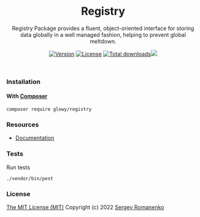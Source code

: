 <h1 align="center">Registry</h1>
<p align="center">
Registry Package provides a fluent, object-oriented interface for storing data globally in a well managed fashion, helping to prevent global meltdown.
</p>

<p align="center">
<a href="https://github.com/glowyphp/registry/releases"><img alt="Version" src="https://img.shields.io/github/release/glowyphp/registry.svg?label=version&style=for-the-badge"></a>
<a href="https://github.com/glowyphp/registry"><img src="https://img.shields.io/badge/license-MIT-blue.svg?style=for-the-badge" alt="License"></a>
<a href="https://packagist.org/packages/glowy/registry"><img src="https://poser.pugx.org/glowy/registry/downloads?style=for-the-badge" alt="Total downloads"></a><img src="http://poser.pugx.org/glowy/registry/require/php?style=for-the-badge">
</p>

<br>

### Installation

#### With [Composer](https://getcomposer.org)

```
composer require glowy/registry
```

### Resources
* [Documentation](https://awilum.github.io/glowyphp/registry)

### Tests

Run tests

```
./vendor/bin/pest
```

### License
[The MIT License (MIT)](https://github.com/glowyphp/registry/blob/master/LICENSE.txt)
Copyright (c) 2022 [Sergey Romanenko](https://github.com/Awilum)
